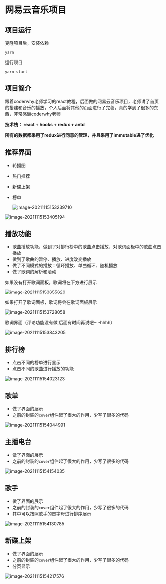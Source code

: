 # 网易云音乐项目

## 项目运行

克隆项目后，安装依赖

```
yarn
```

运行项目

```
yarn start
```



## 项目简介

跟着coderwhy老师学习的react教程，后面做的网易云音乐项目，老师讲了首页的搭建和音乐的播放，个人后面将其他的页面进行了完善，真的学到了很多的东西，非常感谢coderwhy老师

**技术栈： react  + hooks + redux + antd**

**所有的数据都采用了redux进行同意的管理，并且采用了immutable进了优化**

## 推荐界面

- 轮播图

- 热门推荐

- 新碟上架

- 榜单

  ![image-20211115153239710](https://i.loli.net/2021/11/15/ZxliPrUGqs2SRe6.png)



![image-20211115153405194](https://i.loli.net/2021/11/15/vQ4kNxAbCrXfs2w.png)

## 播放功能

- 歌曲播放功能，做到了对排行榜中的歌曲点击播放、对歌词面板中的歌曲点击播放
- 做到了歌曲的暂停、播放、进度改变播放
- 做了不同模式的播放：循环播放、单曲循环、随机播放
- 做了歌词的解析和滚动

如果没有打开歌词面板，歌词将在下方进行展示

![image-20211115153655629](https://i.loli.net/2021/11/15/zGoXHrdO4V1EumY.png)

如果打开了歌词面板，歌词将会在歌词面板展示

![image-20211115153728058](https://i.loli.net/2021/11/15/e8YZjFUAmERvwnp.png)

歌词界面（评论功能没有做,后面有时间再说吧·····hhhh）

![image-20211115153843205](https://i.loli.net/2021/11/15/76RsvwXx1mV2rgW.png)

## 排行榜

- 点击不同的榜单进行显示
- 点击不同的歌曲进行播放的功能

![image-20211115154023123](https://i.loli.net/2021/11/15/ItRiOx7PZw3b5oN.png)

## 歌单

- 做了界面的展示
- 之前的封装的`cover`组件起了很大的作用，少写了很多的代码

![image-20211115154044991](https://i.loli.net/2021/11/15/qOKX5RuD3G2NxAf.png)

## 主播电台

- 做了界面的展示
- 之前的封装的`cover`组件起了很大的作用，少写了很多的代码

![image-20211115154154035](https://i.loli.net/2021/11/15/a7pNIcvLOCsHGKP.png)

## 歌手

- 做了界面的展示
- 之前的封装的`cover`组件起了很大的作用，少写了很多的代码
- 其中可以按照歌手的首字母进行排序展示

![image-20211115154130785](https://i.loli.net/2021/11/15/iX7zRYAE9FWxl3g.png)

## 新碟上架

- 做了界面的展示
- 之前的封装的`cover`组件起了很大的作用，少写了很多的代码
- 分页显示

![image-20211115154217576](https://i.loli.net/2021/11/15/Ls1MTb6xNAORcCX.png)



